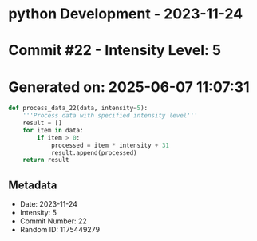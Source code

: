 ﻿# python Development - 2023-11-24
# Commit #22 - Intensity Level: 5
# Generated on: 2025-06-07 11:07:31
```python
def process_data_22(data, intensity=5):
    '''Process data with specified intensity level'''
    result = []
    for item in data:
        if item > 0:
            processed = item * intensity + 31
            result.append(processed)
    return result
```
## Metadata
- Date: 2023-11-24
- Intensity: 5
- Commit Number: 22
- Random ID: 1175449279
